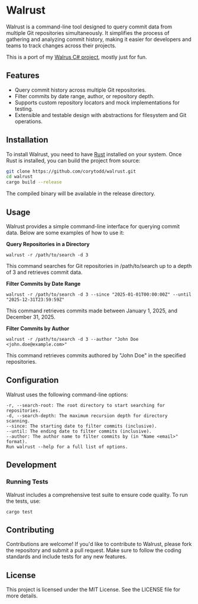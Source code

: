 # Walrust

Walrust is a command-line tool designed to query commit data from multiple Git repositories simultaneously. It simplifies the process of gathering and analyzing commit history, making it easier for developers and teams to track changes across their projects.

This is a port of my [Walrus C# project][1], mostly just for fun.

## Features

- Query commit history across multiple Git repositories.
- Filter commits by date range, author, or repository depth.
- Supports custom repository locators and mock implementations for testing.
- Extensible and testable design with abstractions for filesystem and Git operations.

## Installation

To install Walrust, you need to have [Rust](https://www.rust-lang.org/) installed on your system. Once Rust is installed, you can build the project from source:

```bash
git clone https://github.com/corytodd/walrust.git
cd walrust
cargo build --release
```

The compiled binary will be available in the release directory.

## Usage

Walrust provides a simple command-line interface for querying commit data. Below are some examples of how to use it:

**Query Repositories in a Directory**
```
walrust -r /path/to/search -d 3
```

This command searches for Git repositories in /path/to/search up to a depth of 3 and retrieves commit data.



**Filter Commits by Date Range**

```
walrust -r /path/to/search -d 3 --since "2025-01-01T00:00:00Z" --until "2025-12-31T23:59:59Z"
```

This command retrieves commits made between January 1, 2025, and December 31, 2025.


**Filter Commits by Author**
```
walrust -r /path/to/search -d 3 --author "John Doe <john.doe@example.com>"
```

This command retrieves commits authored by "John Doe" in the specified repositories.

## Configuration

Walrust uses the following command-line options:

```
-r, --search-root: The root directory to start searching for repositories.
-d, --search-depth: The maximum recursion depth for directory scanning.
--since: The starting date to filter commits (inclusive).
--until: The ending date to filter commits (inclusive).
--author: The author name to filter commits by (in "Name <email>" format).
Run walrust --help for a full list of options.
```

## Development

### Running Tests

Walrust includes a comprehensive test suite to ensure code quality. To run the tests, use:

```
cargo test
```

## Contributing

Contributions are welcome! If you'd like to contribute to Walrust, please fork the repository and submit a pull request. Make sure to follow the coding standards and include tests for any new features.


## License

This project is licensed under the MIT License. See the LICENSE file for more details.

[1]: https://github.com/corytodd/Walrus